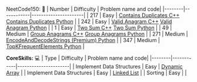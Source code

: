 
NeetCode150: 🚀
| Number | Difficulty | Problem name and code|
|--------|------------|----------------------|
| 217 | Easy | [Contains Duplicates C++](Arrays&Hashing/217ContainsDuplicate.cpp)       [Contains Duplicates Python](Arrays&Hashing/217ContainsDuplicate.py) |
| 242 | Easy | [Valid Anagram C++](Arrays&Hashing/242ValidAnagram.cpp)      [Valid Anagram Python](Arrays&Hashing/242ValidAnagram.py) |
| 1 | Easy | [Two Sum C++](Arrays&Hashing/1TwoSum.cpp)      [Two Sum Python](Arrays&Hashing/1TwoSum.cpp) |
| 49 | Medium | [Group Anagrams C++](Arrays&Hashing/49GroupAnagrams.cpp)        [Group Anagrams Python](Arrays&Hashing/49GroupAnagrams.py) |
| 271 | Medium | [EncodeAndDecodeStrings (Premium) Python](Arrays&Hashing/271EncodeAndDecodeStrings.py) |
| 347 | Medium |   [TopKFrequentElements Python](Arrays&Hashing/347TopKFrequentElements.py) |

**CoreSkills:** 💻
| Type | Difficulty | Problem name and code|
|--------|------------|----------------------|
| Implement Data Structures | Easy | [Dynamic Array](CoreSkills/DynamicArray.cpp) |
| Implement Data Structures | Easy | [Linked List](CoreSkills/LinkedList.cpp) |
| Sorting | Easy |  |
